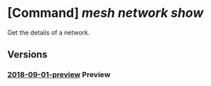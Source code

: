 # [Command] _mesh network show_

Get the details of a network.

## Versions

### [2018-09-01-preview](/Resources/mgmt-plane/L3N1YnNjcmlwdGlvbnMve30vcmVzb3VyY2Vncm91cHMve30vcHJvdmlkZXJzL21pY3Jvc29mdC5zZXJ2aWNlZmFicmljbWVzaC9uZXR3b3Jrcy97fQ==/2018-09-01-preview.xml) **Preview**

<!-- mgmt-plane /subscriptions/{}/resourcegroups/{}/providers/microsoft.servicefabricmesh/networks/{} 2018-09-01-preview -->
